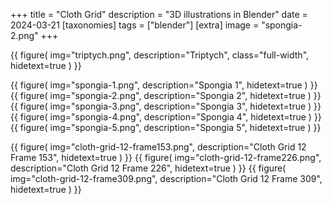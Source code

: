 +++
title = "Cloth Grid"
description = "3D illustrations in Blender"
date = 2024-03-21
[taxonomies]
tags = ["blender"]
[extra]
image = "spongia-2.png"
+++

{{
        figure(
                img="triptych.png",
                description="Triptych",
                class="full-width",
                hidetext=true
        )
}}

{{
        figure(
                img="spongia-1.png",
                description="Spongia 1",
                hidetext=true
        )
}}
{{
        figure(
                img="spongia-2.png",
                description="Spongia 2",
                hidetext=true
        )
}}
{{
        figure(
                img="spongia-3.png",
                description="Spongia 3",
                hidetext=true
        )
}}
{{
        figure(
                img="spongia-4.png",
                description="Spongia 4",
                hidetext=true
        )
}}
{{
        figure(
                img="spongia-5.png",
                description="Spongia 5",
                hidetext=true
        )
}}

{{
        figure(
                img="cloth-grid-12-frame153.png",
                description="Cloth Grid 12 Frame 153",
                hidetext=true
        )
}}
{{
        figure(
                img="cloth-grid-12-frame226.png",
                description="Cloth Grid 12 Frame 226",
                hidetext=true
        )
}}
{{
        figure(
                img="cloth-grid-12-frame309.png",
                description="Cloth Grid 12 Frame 309",
                hidetext=true
        )
}}